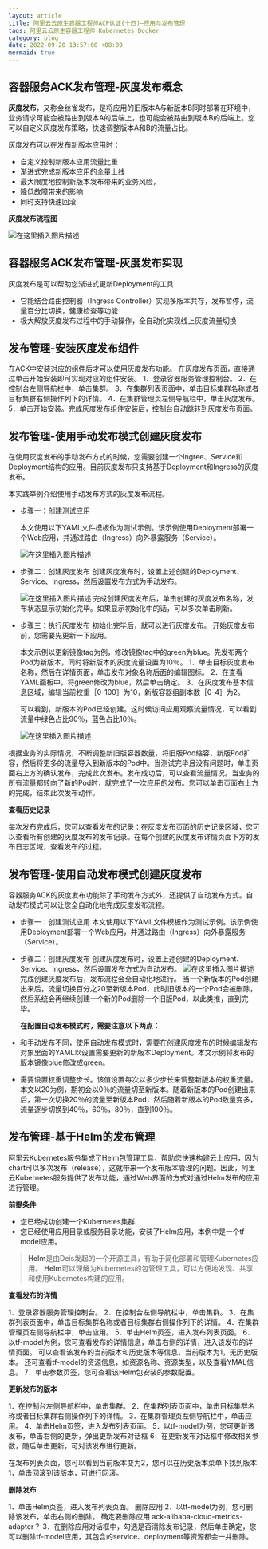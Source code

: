 ```yaml
---
layout: article
title: 阿里云云原生容器工程师ACP认证(十四)—应用与发布管理
tags: 阿里云云原生容器工程师 Kubernetes Docker
category: blog
date: 2022-09-20 13:57:00 +08:00
mermaid: true
---
```

## 容器服务ACK发布管理-灰度发布概念

**灰度发布**，又称金丝雀发布，是将应用的旧版本A与新版本B同时部署在环境中，业务请求可能会被路由到版本A的后端上，也可能会被路由到版本B的后端上。您可以自定义灰度发布策略，快速调整版本A和B的流量占比。

灰度发布可以在发布新版本应用时：
- 自定义控制新版本应用流量比重
- 渐进式完成新版本应用的全量上线
- 最大限度地控制新版本发布带来的业务风险，
- 降低故障带来的影响
- 同时支持快速回滚

**灰度发布流程图**

![在这里插入图片描述](https://img-blog.csdnimg.cn/7ac3fb09a77a42b1b6c6888d29606d31.png)

## 容器服务ACK发布管理-灰度发布实现

灰度发布是可以帮助您渐进式更新Deployment的工具
- 它能结合路由控制器（Ingress Controller）实现多版本共存，发布暂停，流量百分比切换，健康检查等功能
- 极大解放灰度发布过程中的手动操作，全自动化实现线上灰度流量切换

## 发布管理-安装灰度发布组件

在ACK中安装对应的组件后才可以使用灰度发布功能。
在灰度发布页面，直接通过单击开始安装即可实现对应的组件安装。
1．登录容器服务管理控制台。
2．在控制台左侧导航栏中，单击集群。
3．在集群列表页面中，单击目标集群名称或者目标集群右侧操作列下的详情。
4．在集群管理页左侧导航栏中，单击灰度发布。
5．单击开始安装。完成灰度发布组件安装后，控制台自动跳转到灰度发布页面。

## 发布管理-使用手动发布模式创建灰度发布
在使用灰度发布的手动发布方式的时候，您需要创建一个Ingree、Service和Deployment结构的应用。目前灰度发布只支持基于Deployment和Ingress的灰度发布。

本实践举例介绍使用手动发布方式的灰度发布流程。

- 步骤一：创建测试应用

  本文使用以下YAML文件模板作为测试示例。该示例使用Deployment部署一个Web应用，并通过路由（Ingress）向外暴露服务（Service）。

  ![在这里插入图片描述](https://img-blog.csdnimg.cn/9bb497525e0641b6895a0dbce6944f1f.png)
- 步骤二：创建灰度发布
创建灰度发布时，设置上述创建的Deployment、Service、Ingress，然后设置发布方式为手动发布。

  ![在这里插入图片描述](https://img-blog.csdnimg.cn/f159331d58b64d58a525b55a741ecc1f.png)
完成创建灰度发布后，单击创建的灰度发布名称，发布状态显示初始化完毕。如果显示初始化中的话，可以多次单击刷新。

- 步骤三：执行灰度发布
初始化完毕后，就可以进行灰度发布。
开始灰度发布前，您需要先更新一下应用。

  本文示例以更新镜像tag为例，修改镜像tag中的green为blue。先发布两个Pod为新版本，同时将新版本的灰度流量设置为10％。
1．单击目标灰度发布名称，然后在详情页面，单击发布对象名称后面的编辑图标。
2．在查看YAML面板中，将green修改为blue，然后单击确定。
3．在灰度发布基本信息区域，编辑当前权重［0-100］为10，新版容器组副本数［0-4］为2。

  可以看到，新版本的Pod已经创建。这时候访问应用观察流量情况，可以看到流量中绿色占比90％，蓝色占比10％。
  
  ![在这里插入图片描述](https://img-blog.csdnimg.cn/808d84c95cc8434ca444d24c66ede7a3.png)


  
根据业务的实际情况，不断调整新旧版容器数量，将旧版Pod缩容，新版Pod扩容，然后将更多的流量导入到新版本的Pod中。当测试完毕且没有问题时，单击页面右上方的确认发布，完成此次发布。发布成功后，可以查看流量情况。当业务的所有流量都转向了新的Pod时，就完成了一次应用的发布。您可以单击页面右上方的完成，结束此次发布动作。

 **查看历史记录**
 
 每次发布完成后，您可以查看发布的记录：在灰度发布页面的历史记录区域，您可以查看所有创建的灰度发布的发布记录。在每个创建的灰度发布详情页面下方的发布日志区域，查看发布的过程。
 
 ## 发布管理-使用自动发布模式创建灰度发布
容器服务ACK的灰度发布功能除了手动发布方式外，还提供了自动发布方式。自动发布模式可以让您全自动化地完成灰度发布流程。
- 步骤一：创建测试应用
 本文使用以下YAML文件模板作为测试示例。该示例使用Deployment部署一个Web应用，并通过路由（Ingress）向外暴露服务（Service）。
- 步骤二：创建灰度发布
  创建灰度发布时，设置上述创建的Deployment、Service、Ingress，然后设置发布方式为自动发布。
  ![在这里插入图片描述](https://img-blog.csdnimg.cn/a0c0d59b95974046908e74dec596be2e.png)
  完成创建灰度发布后，发布流程会全自动化地进行。
  当一个新版本的Pod创建出来后，流量切换百分之20至新版本Pod，此时旧版本的一个Pod会被删除，然后系统会再继续创建一个新的Pod删除一个旧版Pod，以此类推，直到完毕。

  **在配置自动发布模式时，需要注意以下两点：**
- 和手动发布不同，使用自动发布模式时，需要在创建灰度发布的时候编辑发布对象里面的YAML以设置需要更新的新版本Deployment。本文示例将发布的版本镜像blue修改成green。
- 需要设置权重调整步长。该值设置每次以多少步长来调整新版本的权重流量。本文以20为例，期初会以0％的流量切至新版本。随着新版本的Pod创建出来后，第一次切换20％的流量至新版本Pod，然后随着新版本的Pod数量变多，流量逐步切换到40％，60％，80％，直到100％。

## 发布管理-基于Helm的发布管理
阿里云Kubernetes服务集成了Helm包管理工具，帮助您快速构建云上应用，因为chart可以多次发布（release），这就带来一个发布版本管理的问题。因此，阿里云Kubernetes服务提供了发布功能，通过Web界面的方式对通过Helm发布的应用进行管理。

**前提条件**

- 您已经成功创建一个Kubernetes集群.
- 您已经使用应用目录或服务目录功能，安装了Helm应用，本例中是一个tf-model应用。

>**Helm**是由Deis发起的一个开源工具，有助于简化部署和管理Kubernetes应用。
**Helm**可以理解为Kubernetes的包管理工具，可以方便地发现、共享和使用Kubernetes构建的应用。

**查看发布的详情**

1．登录容器服务管理控制台。
2．在控制台左侧导航栏中，单击集群。
3．在集群列表页面中，单击目标集群名称或者目标集群右侧操作列下的详情。
4．在集群管理页左侧导航栏中，单击应用。
5．单击Helm页签，进入发布列表页面。
6．以tf-model为例，您可查看发布的详情信息，单击右侧的详情，进入该发布的详情页面。
可以查看该发布的当前版本和历史版本等信息，当前版本为1，无历史版本。
还可查看tf-model的资源信息，如资源名称、资源类型，以及查看YMAL信息。
7．单击参数页签，您可查看该Helm包安装的参数配置。

**更新发布的版本**

1．在控制台左侧导航栏中，单击集群。
2．在集群列表页面中，单击目标集群名称或者目标集群右侧操作列下的详情。
3．在集群管理页左侧导航栏中，单击应用。
4．单击Helm页签，进入发布列表页面。
5．以tf-model为例，您可更新该发布，单击右侧的更新，弹出更新发布对话框
6．在更新发布对话框中修改相关参数，随后单击更新，可对该发布进行更新。

在发布列表页面，您可以看到当前版本变为2，您可以在历史版本菜单下找到版本1，单击回滚到该版本，可进行回滚。

**删除发布**

1．单击Helm页签，进入发布列表页面。
删除应用
2．以tf-model为例，您可删除该发布，单击右侧的删除。
确定要删除应用 ack-alibaba-cloud-metrics-adapter？
3．在删除应用对话框中，勾选是否清除发布记录，然后单击确定，您可以删除tf-model应用，其包含的service、deployment等资源都会一并删除。
 
 
